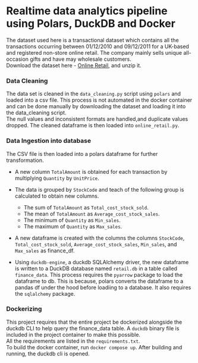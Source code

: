# Realtime data analytics pipeline using Polars, DuckDB and Docker

The dataset used here is a transactional dataset which contains all the transactions occurring between 01/12/2010 and 09/12/2011 for a UK-based and registered non-store online retail. The company mainly sells unique all-occasion gifts and have may wholesale customers. <br>
Download the dataset here - [Online Retail](http://archive.ics.uci.edu/dataset/352/online+retail), and unzip it. 

### Data Cleaning
The data set is cleaned in the `data_cleaning.py` script using `polars` and loaded into a csv file. This process is not automated in the docker container and can be done manually by downloading the dataset and loading it into the data_cleaning script. 
<br>
The null values and inconsistent formats are handled,and duplicate values dropped. The cleaned dataframe is then loaded into `online_retail.py`.

### Data Ingestion into database
The CSV file is then loaded into a polars dataframe for further transformation.

- A new column `TotalAmount` is obtained for each transaction by multiplying `Quantity` by `UnitPrice`.

- The data is grouped by `StockCode` and teach of the following group is calculated to obtain new columns.
    - The sum of `TotalAmount` as `Total_cost_stock_sold`.
    - The mean of `TotalAmount` as `Average_cost_stock_sales`.
    - The minimum of `Quantity` as `Min_sales`.
    - The maximum of `Quantity` as `Max_sales`.

- A new dataframe is created with the columns the columns `StockCode`, `Total_cost_stock_sold`, `Average_cost_stock_sales`, `Min_sales`, and `Max_sales` as finance_df.

- Using `duckdb-engine`, a duckdb SQLAlchemy driver, the new dataframe is written to a DuckDB database named `retail.db` in a table called `finance_data`. This process requires the `pyarrow` package to load the dataframe to db. This is because, polars converts the dataframe to a pandas df under the hood before loadiing to a database. It also requires the `sqlalchemy` package.

### Dockerizing
This project requires that the entire project be dockerized alongside the duckdb CLI to help query the finance_data table. A `duckdb` binary file is included in the project container to make this possible.
<br>
All the requirements are listed in the `requirements.txt`.
<br>
To build the docker container, run `docker compose up`. After building and running, the duckdb cli is opened.

